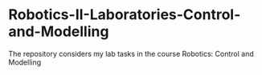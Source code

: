 # Robotics-II-Laboratories-Control-and-Modelling

The repository considers my lab tasks in the course Robotics: Control and Modelling
